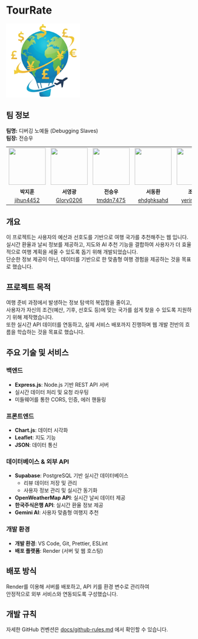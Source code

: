 # TourRate

<img src="src/image/logo.png" width="200" height="200">

## 팀 정보

**팀명:** 디버깅 노예들 (Debugging Slaves)  
**팀장:** 전승우  

| | | | | |
|:--:|:--:|:--:|:--:|:--:|
| <img src="https://github.com/jihun4452.png" width="100" height="100"> | <img src="https://github.com/Glory0206.png" width="100" height="100"> | <img src="https://github.com/tmddn7475.png" width="100" height="100"> | <img src="https://github.com/ehdghksahd.png" width="100" height="100"> | <img src="https://github.com/yerincho94.png" width="100" height="100"> |
| **박지훈** | **서영광** | **전승우** | **서동환** | **조예린** |
| [jihun4452](https://github.com/jihun4452) | [Glory0206](https://github.com/Glory0206) | [tmddn7475](https://github.com/tmddn7475) | [ehdghksahd](https://github.com/ehdghksahd) | [yerincho94](https://github.com/yerincho94) |


## 개요
이 프로젝트는 사용자의 예산과 선호도를 기반으로 여행 국가를 추천해주는 웹 입니다.  
실시간 환율과 날씨 정보를 제공하고, 지도와 AI 추천 기능을 결합하여 사용자가 더 효율적으로 여행 계획을 세울 수 있도록 돕기 위해 개발되었습니다.  
단순한 정보 제공이 아닌, 데이터를 기반으로 한 맞춤형 여행 경험을 제공하는 것을 목표로 했습니다.

## 프로젝트 목적
여행 준비 과정에서 발생하는 정보 탐색의 복잡함을 줄이고,  
사용자가 자신의 조건(예산, 기후, 선호도 등)에 맞는 국가를 쉽게 찾을 수 있도록 지원하기 위해 제작했습니다.  
또한 실시간 API 데이터를 연동하고, 실제 서비스 배포까지 진행하며 웹 개발 전반의 흐름을 학습하는 것을 목표로 했습니다.

## 주요 기술 및 서비스

### 백엔드
- **Express.js**: Node.js 기반 REST API 서버
- 실시간 데이터 처리 및 요청 라우팅
- 미들웨어를 통한 CORS, 인증, 에러 핸들링

### 프론트엔드
- **Chart.js**: 데이터 시각화
- **Leaflet**: 지도 기능
- **JSON**: 데이터 통신

### 데이터베이스 & 외부 API
- **Supabase**: PostgreSQL 기반 실시간 데이터베이스
  - 리뷰 데이터 저장 및 관리
  - 사용자 정보 관리 및 실시간 동기화
- **OpenWeatherMap API**: 실시간 날씨 데이터 제공
- **한국주식은행 API**: 실시간 환율 정보 제공
- **Gemini AI**: 사용자 맞춤형 여행지 추천

### 개발 환경
- **개발 환경**: VS Code, Git, Prettier, ESLint  
- **배포 플랫폼**: Render (서버 및 웹 호스팅)

## 배포 방식
Render를 이용해 서버를 배포하고, API 키를 환경 변수로 관리하여  
안정적으로 외부 서비스와 연동되도록 구성했습니다.

## 개발 규칙
자세한 GitHub 컨벤션은 [docs/github-rules.md](./docs/github-rules.md) 에서 확인할 수 있습니다.